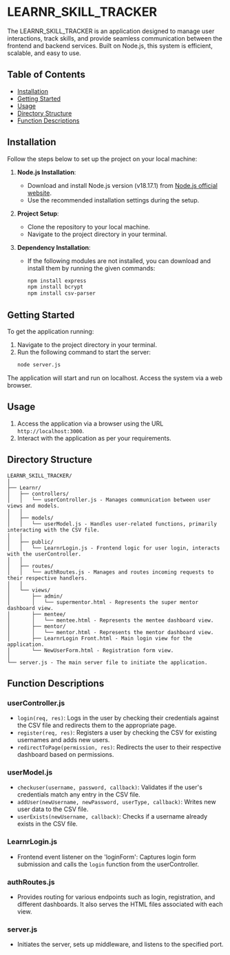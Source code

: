 # LEARNR_SKILL_TRACKER

The LEARNR_SKILL_TRACKER is an application designed to manage user interactions, track skills, and provide seamless communication between the frontend and backend services. Built on Node.js, this system is efficient, scalable, and easy to use.

## Table of Contents

- [Installation](#installation)
- [Getting Started](#getting-started)
- [Usage](#usage)
- [Directory Structure](#directory-structure)
- [Function Descriptions](#function-descriptions)

## Installation

Follow the steps below to set up the project on your local machine:

1. **Node.js Installation**:
   - Download and install Node.js version (v18.17.1) from [Node.js official website](https://nodejs.org/en).
   - Use the recommended installation settings during the setup.

2. **Project Setup**:
   - Clone the repository to your local machine.
   - Navigate to the project directory in your terminal.

3. **Dependency Installation**:
   - If the following modules are not installed, you can download and install them by running the given commands:
     ```bash
     npm install express
     npm install bcrypt
     npm install csv-parser
     ```

## Getting Started

To get the application running:

1. Navigate to the project directory in your terminal.
2. Run the following command to start the server:
   ```bash
   node server.js
   ```

The application will start and run on localhost. Access the system via a web browser.

## Usage

1. Access the application via a browser using the URL `http://localhost:3000`.
2. Interact with the application as per your requirements.

## Directory Structure

```
LEARNR_SKILL_TRACKER/
│
├── Learnr/
│   ├── controllers/
│   │   └── userController.js - Manages communication between user views and models.
│   │
│   ├── models/
│   │   └── userModel.js - Handles user-related functions, primarily interacting with the CSV file.
│   │
│   ├── public/
│   │   └── LearnrLogin.js - Frontend logic for user login, interacts with the userController.
│   │
│   ├── routes/
│   │   └── authRoutes.js - Manages and routes incoming requests to their respective handlers.
│   │
│   └── views/
│       ├── admin/
│       │   └── supermentor.html - Represents the super mentor dashboard view.
│       ├── mentee/
│       │   └── mentee.html - Represents the mentee dashboard view.
│       ├── mentor/
│       │   └── mentor.html - Represents the mentor dashboard view.
│       ├── LearnrLogin Front.html - Main login view for the application.
│       └── NewUserForm.html - Registration form view.
│
└── server.js - The main server file to initiate the application.
```

## Function Descriptions

### **userController.js**
- `login(req, res)`: Logs in the user by checking their credentials against the CSV file and redirects them to the appropriate page.
- `register(req, res)`: Registers a user by checking the CSV for existing usernames and adds new users.
- `redirectToPage(permission, res)`: Redirects the user to their respective dashboard based on permissions.

### **userModel.js**
- `checkuser(username, password, callback)`: Validates if the user's credentials match any entry in the CSV file.
- `addUser(newUsername, newPassword, userType, callback)`: Writes new user data to the CSV file.
- `userExists(newUsername, callback)`: Checks if a username already exists in the CSV file.

### **LearnrLogin.js**
- Frontend event listener on the 'loginForm': Captures login form submission and calls the `login` function from the userController.

### **authRoutes.js**
- Provides routing for various endpoints such as login, registration, and different dashboards. It also serves the HTML files associated with each view.

### **server.js**
- Initiates the server, sets up middleware, and listens to the specified port.
